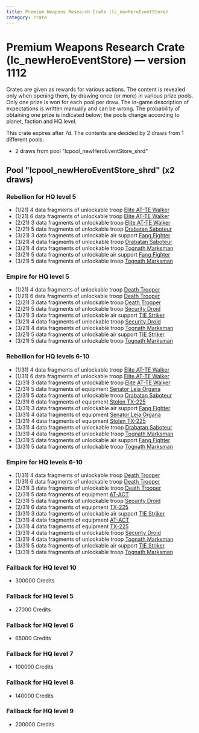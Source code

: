 ```yaml
---
title: Premium Weapons Research Crate (lc_newHeroEventStore)
category: crate
---
```


# Premium Weapons Research Crate (lc_newHeroEventStore) — version 1112

Crates are given as rewards for various actions. The content is revealed only when opening them, by drawing once (or more) in various prize pools. Only one prize is won for each pool per draw. The in-game description of expectations is written manually and can be wrong. The probability of obtaining one prize is indicated below; the pools change according to planet, faction and HQ level.

This crate expires after 7d. The contents are decided by 2 draws from 1 different pools.
  * 2 draws from pool "lcpool_newHeroEventStore_shrd"

## Pool "lcpool_newHeroEventStore_shrd" (x2 draws)

### Rebellion for HQ level 5

  * (1/21) 4 data fragments of unlockable troop [Elite AT-TE Walker](HeroATTE)
  * (1/21) 6 data fragments of unlockable troop [Elite AT-TE Walker](HeroATTE)
  * (2/21) 3 data fragments of unlockable troop [Elite AT-TE Walker](HeroATTE)
  * (2/21) 5 data fragments of unlockable troop [Drabatan Saboteur](BigMouthAlien)
  * (3/21) 3 data fragments of unlockable air support [Fang Fighter](FangFighter)
  * (3/21) 4 data fragments of unlockable troop [Drabatan Saboteur](BigMouthAlien)
  * (3/21) 4 data fragments of unlockable troop [Tognath Marksman](RebelTognath)
  * (3/21) 5 data fragments of unlockable air support [Fang Fighter](FangFighter)
  * (3/21) 5 data fragments of unlockable troop [Tognath Marksman](RebelTognath)

### Empire for HQ level 5

  * (1/21) 4 data fragments of unlockable troop [Death Trooper](HeroDeathTrooper)
  * (1/21) 6 data fragments of unlockable troop [Death Trooper](HeroDeathTrooper)
  * (2/21) 3 data fragments of unlockable troop [Death Trooper](HeroDeathTrooper)
  * (2/21) 5 data fragments of unlockable troop [Security Droid](SecurityDroid)
  * (3/21) 3 data fragments of unlockable air support [TIE Striker](AtmosMig)
  * (3/21) 4 data fragments of unlockable troop [Security Droid](SecurityDroid)
  * (3/21) 4 data fragments of unlockable troop [Tognath Marksman](EmpireTognath)
  * (3/21) 5 data fragments of unlockable air support [TIE Striker](AtmosMig)
  * (3/21) 5 data fragments of unlockable troop [Tognath Marksman](EmpireTognath)

### Rebellion for HQ levels 6-10

  * (1/31) 4 data fragments of unlockable troop [Elite AT-TE Walker](HeroATTE)
  * (1/31) 6 data fragments of unlockable troop [Elite AT-TE Walker](HeroATTE)
  * (2/31) 3 data fragments of unlockable troop [Elite AT-TE Walker](HeroATTE)
  * (2/31) 5 data fragments of equipment [Senator Leia Organa](eqpRebelDiplomat)
  * (2/31) 5 data fragments of unlockable troop [Drabatan Saboteur](BigMouthAlien)
  * (2/31) 6 data fragments of equipment [Stolen TX-225](eqpRebelHovertank)
  * (3/31) 3 data fragments of unlockable air support [Fang Fighter](FangFighter)
  * (3/31) 4 data fragments of equipment [Senator Leia Organa](eqpRebelDiplomat)
  * (3/31) 4 data fragments of equipment [Stolen TX-225](eqpRebelHovertank)
  * (3/31) 4 data fragments of unlockable troop [Drabatan Saboteur](BigMouthAlien)
  * (3/31) 4 data fragments of unlockable troop [Tognath Marksman](RebelTognath)
  * (3/31) 5 data fragments of unlockable air support [Fang Fighter](FangFighter)
  * (3/31) 5 data fragments of unlockable troop [Tognath Marksman](RebelTognath)

### Empire for HQ levels 6-10

  * (1/31) 4 data fragments of unlockable troop [Death Trooper](HeroDeathTrooper)
  * (1/31) 6 data fragments of unlockable troop [Death Trooper](HeroDeathTrooper)
  * (2/31) 3 data fragments of unlockable troop [Death Trooper](HeroDeathTrooper)
  * (2/31) 5 data fragments of equipment [AT-ACT](eqpEmpireCargoGreatDane)
  * (2/31) 5 data fragments of unlockable troop [Security Droid](SecurityDroid)
  * (2/31) 6 data fragments of equipment [TX-225](eqpEmpireHovertank)
  * (3/31) 3 data fragments of unlockable air support [TIE Striker](AtmosMig)
  * (3/31) 4 data fragments of equipment [AT-ACT](eqpEmpireCargoGreatDane)
  * (3/31) 4 data fragments of equipment [TX-225](eqpEmpireHovertank)
  * (3/31) 4 data fragments of unlockable troop [Security Droid](SecurityDroid)
  * (3/31) 4 data fragments of unlockable troop [Tognath Marksman](EmpireTognath)
  * (3/31) 5 data fragments of unlockable air support [TIE Striker](AtmosMig)
  * (3/31) 5 data fragments of unlockable troop [Tognath Marksman](EmpireTognath)

### Fallback for HQ level 10

  * 300000 Credits

### Fallback for HQ level 5

  * 27000 Credits

### Fallback for HQ level 6

  * 65000 Credits

### Fallback for HQ level 7

  * 100000 Credits

### Fallback for HQ level 8

  * 140000 Credits

### Fallback for HQ level 9

  * 200000 Credits
